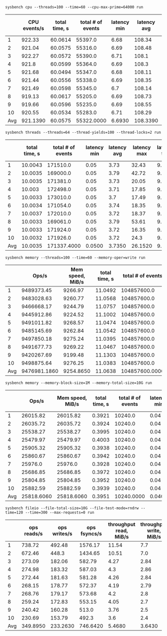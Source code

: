 `sysbench cpu --threads=100 --time=60 --cpu-max-prime=64000 run`

|     | CPU events/s | total time, s | total # of events | latency min | latency avg | latency max | latency 95p | latency sum | events avg | events stddev | exec time avg | exec time sttdev |
| --- | ------------ | ------------- | ----------------- | ----------- | ----------- | ----------- | ----------- | ----------- | ---------- | ------------- | ------------- | ---------------- |
| 1 | 922.33 | 60.0614 | 55397.0 | 6.68 | 108.34 | 235.04 | 150.29 | 6001851.5 | 553.97 | 46.36 | 60.0185 | 0.02 |
| 2 | 921.04 | 60.0575 | 55316.0 | 6.69 | 108.48 | 243.0 | 144.97 | 6000434.91 | 553.16 | 23.29 | 60.0043 | 0.03 |
| 3 | 922.27 | 60.0572 | 55390.0 | 6.71 | 108.1 | 201.92 | 125.52 | 5987629.82 | 553.9 | 13.93 | 59.8763 | 0.13 |
| 4 | 921.8 | 60.0599 | 55364.0 | 6.69 | 108.3 | 256.02 | 125.52 | 5995890.86 | 553.64 | 18.7 | 59.9589 | 0.07 |
| 5 | 921.68 | 60.0494 | 55347.0 | 6.68 | 108.11 | 278.1 | 125.52 | 5983353.03 | 553.47 | 18.35 | 59.8335 | 0.17 |
| 6 | 921.44 | 60.0556 | 55338.0 | 6.69 | 108.35 | 222.22 | 125.52 | 5995956.28 | 553.38 | 17.09 | 59.9596 | 0.07 |
| 7 | 921.49 | 60.0598 | 55345.0 | 6.7 | 108.14 | 247.12 | 125.52 | 5985151.0 | 553.45 | 16.0 | 59.8515 | 0.18 |
| 8 | 919.13 | 60.0617 | 55205.0 | 6.69 | 108.73 | 280.61 | 142.39 | 6002541.04 | 552.05 | 32.87 | 60.0254 | 0.02 |
| 9 | 919.66 | 60.0596 | 55235.0 | 6.69 | 108.55 | 367.27 | 139.85 | 5995989.65 | 552.35 | 25.37 | 59.9599 | 0.07 |
| 10 | 920.55 | 60.0534 | 55283.0 | 6.71 | 108.29 | 263.46 | 132.49 | 5986599.46 | 552.83 | 28.36 | 59.866 | 0.13 |
| Avg | 921.1390 | 60.0575 | 55322.0000 | 6.6930 | 108.3390 | 259.4760 | 133.7590 | 5993539.7550 | 553.2200 | 24.0320 | 59.9354 | 0.0890 |

`sysbench threads --threads=64 --thread-yields=100 --thread-locks=2 run`

|     | total time, s | total # of events | latency min | latency avg | latency max | latency 95p | latency sum | events avg | events stddev | exec time avg | exec time sttdev |
| --- | ------------- | ----------------- | ----------- | ----------- | ----------- | ----------- | ----------- | ---------- | ------------- | ------------- | ---------------- |
| 1 | 10.0043 | 171510.0 | 0.05 | 3.73 | 32.43 | 9.56 | 640124.73 | 2679.8438 | 45.87 | 10.0019 | 0.0 |
| 2 | 10.0035 | 169000.0 | 0.05 | 3.79 | 42.72 | 9.73 | 640067.77 | 2640.625 | 39.44 | 10.0011 | 0.0 |
| 3 | 10.0035 | 171381.0 | 0.05 | 3.73 | 20.05 | 9.56 | 640069.78 | 2677.8281 | 43.41 | 10.0011 | 0.0 |
| 4 | 10.003 | 172498.0 | 0.05 | 3.71 | 17.85 | 9.39 | 640045.96 | 2695.2812 | 46.91 | 10.0007 | 0.0 |
| 5 | 10.0033 | 173010.0 | 0.05 | 3.7 | 17.49 | 9.39 | 640070.56 | 2703.2812 | 56.03 | 10.0011 | 0.0 |
| 6 | 10.0034 | 171054.0 | 0.05 | 3.74 | 18.35 | 9.56 | 640070.09 | 2672.7188 | 43.61 | 10.0011 | 0.0 |
| 7 | 10.0037 | 172010.0 | 0.05 | 3.72 | 18.37 | 9.56 | 640091.61 | 2687.6562 | 45.83 | 10.0014 | 0.0 |
| 8 | 10.0033 | 169061.0 | 0.05 | 3.79 | 53.61 | 9.73 | 640057.6 | 2641.5781 | 45.06 | 10.0009 | 0.0 |
| 9 | 10.0033 | 171924.0 | 0.05 | 3.72 | 16.35 | 9.56 | 640049.54 | 2686.3125 | 38.63 | 10.0008 | 0.0 |
| 10 | 10.0032 | 171926.0 | 0.05 | 3.72 | 24.3 | 9.56 | 640048.84 | 2686.3438 | 42.12 | 10.0008 | 0.0 |
| Avg | 10.0035 | 171337.4000 | 0.0500 | 3.7350 | 26.1520 | 9.5600 | 640069.6480 | 2677.1469 | 44.6910 | 10.0011 | 0.0000 |

`sysbench memory --threads=100 --time=60 --memory-oper=write run`

|     | Ops/s | Mem speed, MiB/s | total time, s | total # of events | latency min | latency avg | latency max | latency 95p | latency sum | events avg | events stddev | exec time avg | exec time sttdev |
| --- | ----- | ---------------- | ------------- | ----------------- | ----------- | ----------- | ----------- | ----------- | ----------- | ---------- | ------------- | ------------- | ---------------- |
| 1 | 9489373.45 | 9266.97 | 11.0492 | 104857600.0 | 0.0 | 0.01 | 39.01 | 0.0 | 901598.97 | 1048576.0 | 0.0 | 9.016 | 0.6 |
| 2 | 9483028.63 | 9260.77 | 11.0568 | 104857600.0 | 0.0 | 0.01 | 35.01 | 0.0 | 892024.9 | 1048576.0 | 0.0 | 8.9202 | 0.75 |
| 3 | 9466668.17 | 9244.79 | 11.0757 | 104857600.0 | 0.0 | 0.01 | 40.0 | 0.0 | 896803.36 | 1048576.0 | 0.0 | 8.968 | 0.65 |
| 4 | 9445912.86 | 9224.52 | 11.1002 | 104857600.0 | 0.0 | 0.01 | 68.56 | 0.0 | 884839.74 | 1048576.0 | 0.0 | 8.8484 | 1.03 |
| 5 | 9491011.82 | 9268.57 | 11.0474 | 104857600.0 | 0.0 | 0.01 | 38.01 | 0.0 | 909998.86 | 1048576.0 | 0.0 | 9.1 | 0.67 |
| 6 | 9485145.69 | 9262.84 | 11.0542 | 104857600.0 | 0.0 | 0.01 | 33.01 | 0.0 | 924116.77 | 1048576.0 | 0.0 | 9.2412 | 0.66 |
| 7 | 9497850.18 | 9275.24 | 11.0395 | 104857600.0 | 0.0 | 0.01 | 41.01 | 0.0 | 932242.86 | 1048576.0 | 0.0 | 9.3224 | 0.45 |
| 8 | 9491677.73 | 9269.22 | 11.0467 | 104857600.0 | 0.0 | 0.01 | 44.01 | 0.0 | 931493.82 | 1048576.0 | 0.0 | 9.3149 | 0.5 |
| 9 | 9420267.69 | 9199.48 | 11.1303 | 104857600.0 | 0.0 | 0.01 | 78.03 | 0.0 | 923507.32 | 1048576.0 | 0.0 | 9.2351 | 0.69 |
| 10 | 9498875.64 | 9276.25 | 11.0383 | 104857600.0 | 0.0 | 0.01 | 63.0 | 0.0 | 930498.51 | 1048576.0 | 0.0 | 9.305 | 0.45 |
| Avg | 9476981.1860 | 9254.8650 | 11.0638 | 104857600.0000 | 0.0000 | 0.0100 | 47.9650 | 0.0000 | 912712.5110 | 1048576.0000 | 0.0000 | 9.1271 | 0.6450 |

`sysbench memory --memory-block-size=1M --memory-total-size=10G run`

|     | Ops/s | Mem speed, MiB/s | total time, s | total # of events | latency min | latency avg | latency max | latency 95p | latency sum | events avg | events stddev | exec time avg | exec time sttdev |
| --- | ----- | ---------------- | ------------- | ----------------- | ----------- | ----------- | ----------- | ----------- | ----------- | ---------- | ------------- | ------------- | ---------------- |
| 1 | 26015.82 | 26015.82 | 0.3921 | 10240.0 | 0.04 | 0.04 | 0.06 | 0.04 | 390.71 | 10240.0 | 0.0 | 0.3907 | 0.0 |
| 2 | 26035.72 | 26035.72 | 0.3924 | 10240.0 | 0.04 | 0.04 | 0.15 | 0.04 | 390.79 | 10240.0 | 0.0 | 0.3908 | 0.0 |
| 3 | 25538.27 | 25538.27 | 0.3995 | 10240.0 | 0.04 | 0.04 | 0.1 | 0.04 | 397.61 | 10240.0 | 0.0 | 0.3976 | 0.0 |
| 4 | 25479.97 | 25479.97 | 0.4003 | 10240.0 | 0.04 | 0.04 | 0.1 | 0.04 | 398.72 | 10240.0 | 0.0 | 0.3987 | 0.0 |
| 5 | 25905.32 | 25905.32 | 0.3938 | 10240.0 | 0.04 | 0.04 | 0.09 | 0.04 | 392.25 | 10240.0 | 0.0 | 0.3923 | 0.0 |
| 6 | 25860.67 | 25860.67 | 0.3942 | 10240.0 | 0.04 | 0.04 | 0.11 | 0.04 | 392.71 | 10240.0 | 0.0 | 0.3927 | 0.0 |
| 7 | 25976.0 | 25976.0 | 0.3928 | 10240.0 | 0.04 | 0.04 | 0.12 | 0.04 | 391.21 | 10240.0 | 0.0 | 0.3912 | 0.0 |
| 8 | 25686.85 | 25686.85 | 0.3972 | 10240.0 | 0.04 | 0.04 | 0.09 | 0.04 | 395.61 | 10240.0 | 0.0 | 0.3956 | 0.0 |
| 9 | 25804.85 | 25804.85 | 0.3952 | 10240.0 | 0.04 | 0.04 | 0.09 | 0.04 | 393.75 | 10240.0 | 0.0 | 0.3938 | 0.0 |
| 10 | 25882.59 | 25882.59 | 0.3939 | 10240.0 | 0.04 | 0.04 | 0.1 | 0.04 | 392.27 | 10240.0 | 0.0 | 0.3923 | 0.0 |
| Avg | 25818.6060 | 25818.6060 | 0.3951 | 10240.0000 | 0.0400 | 0.0400 | 0.1010 | 0.0400 | 393.5630 | 10240.0000 | 0.0000 | 0.3936 | 0.0000 |

`sysbench fileio --file-total-size=10G --file-test-mode=rndrw --time=120 --time=300 --max-requests=0 run`

|     | ops reads/s | ops writes/s | ops fsyncs/s | throughput read, MiB/s | throughput write, MiB/s | total time, s | total # of events | latency min | latency avg | latency max | latency 95p | latency sum | events avg | events stddev | exec time avg | exec time sttdev |
| --- | ----------- | ------------ | ------------ | ---------------------- | ----------------------- | ------------- | ----------------- | ----------- | ----------- | ----------- | ----------- | ----------- | ---------- | ------------- | ------------- | ---------------- |
| 1 | 738.72 | 492.48 | 1576.17 | 11.54 | 7.7 | 300.031 | 842175.0 | 0.0 | 0.36 | 394.05 | 1.58 | 299583.01 | 842175.0 | 0.0 | 299.583 | 0.0 |
| 2 | 672.46 | 448.3 | 1434.65 | 10.51 | 7.0 | 300.1524 | 766887.0 | 0.0 | 0.39 | 386.83 | 1.58 | 299618.19 | 766887.0 | 0.0 | 299.6182 | 0.0 |
| 3 | 273.09 | 182.06 | 582.79 | 4.27 | 2.84 | 300.1212 | 311380.0 | 0.0 | 0.96 | 98.78 | 5.57 | 299836.23 | 311380.0 | 0.0 | 299.8362 | 0.0 |
| 4 | 274.98 | 183.32 | 587.03 | 4.3 | 2.86 | 300.0307 | 313504.0 | 0.0 | 0.96 | 306.69 | 5.57 | 299836.96 | 313504.0 | 0.0 | 299.837 | 0.0 |
| 5 | 272.44 | 181.63 | 581.28 | 4.26 | 2.84 | 300.1734 | 310657.0 | 0.0 | 0.97 | 309.77 | 5.57 | 299835.45 | 310657.0 | 0.0 | 299.8354 | 0.0 |
| 6 | 268.15 | 178.77 | 572.37 | 4.19 | 2.79 | 300.0536 | 305714.0 | 0.0 | 0.98 | 379.12 | 5.57 | 299837.13 | 305714.0 | 0.0 | 299.8371 | 0.0 |
| 7 | 268.76 | 179.17 | 573.68 | 4.2 | 2.8 | 300.0412 | 306400.0 | 0.0 | 0.98 | 208.82 | 5.67 | 299838.23 | 306400.0 | 0.0 | 299.8382 | 0.0 |
| 8 | 259.24 | 172.83 | 553.15 | 4.05 | 2.7 | 300.1859 | 295619.0 | 0.0 | 1.01 | 388.3 | 5.67 | 299843.1 | 295619.0 | 0.0 | 299.8431 | 0.0 |
| 9 | 240.42 | 160.28 | 513.0 | 3.76 | 2.5 | 300.1649 | 274132.0 | 0.0 | 1.09 | 301.2 | 5.77 | 299847.26 | 274132.0 | 0.0 | 299.8473 | 0.0 |
| 10 | 230.69 | 153.79 | 492.3 | 3.6 | 2.4 | 300.1425 | 263033.0 | 0.0 | 1.14 | 871.12 | 6.21 | 299860.34 | 263033.0 | 0.0 | 299.8603 | 0.0 |
| Avg | 349.8950 | 233.2630 | 746.6420 | 5.4680 | 3.6430 | 300.1097 | 398950.1000 | 0.0000 | 0.8840 | 364.4680 | 4.8760 | 299793.5900 | 398950.1000 | 0.0000 | 299.7936 | 0.0000 |
